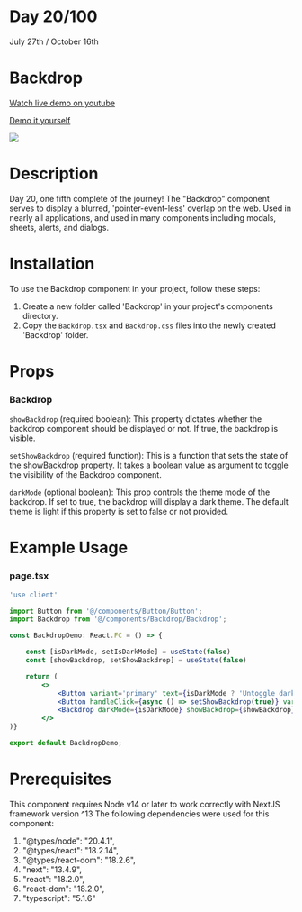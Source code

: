 # Day 20/100

July 27th / October 16th

# Backdrop
<a href="https://youtu.be/N4yV-UQnAFA" target="_blank">Watch live demo on youtube</a>

<a href="https://100daysofcomponents.netlify.app/Backdrop" target="_blank">Demo it yourself</a>

<a href="https://100daysofcomponents.netlify.app/Backdrop" target="_blank"><img src="https://cdn.discordapp.com/attachments/715319623637270638/1134247172527902850/image.png"/></a>  

# Description 

Day 20, one fifth complete of the journey! 
The "Backdrop" component serves to display a blurred, 'pointer-event-less' overlap on the web. Used in nearly all applications, and used in many components including modals, sheets, alerts, and dialogs.

# Installation 

To use the Backdrop component in your project, follow these steps:

1. Create a new folder called 'Backdrop' in your project's components directory.
2. Copy the `Backdrop.tsx` and `Backdrop.css` files into the newly created 'Backdrop' folder.

# Props 
### Backdrop
`showBackdrop` (required boolean): This property dictates whether the backdrop component should be displayed or not. If true, the backdrop is visible.

`setShowBackdrop` (required function): This is a function that sets the state of the showBackdrop property. It takes a boolean value as argument to toggle the visibility of the Backdrop component.

`darkMode` (optional boolean): This prop controls the theme mode of the backdrop. If set to true, the backdrop will display a dark theme. The default theme is light if this property is set to false or not provided.


# Example Usage
### page.tsx
```jsx
'use client'

import Button from '@/components/Button/Button';
import Backdrop from '@/components/Backdrop/Backdrop';

const BackdropDemo: React.FC = () => {

    const [isDarkMode, setIsDarkMode] = useState(false)
    const [showBackdrop, setShowBackdrop] = useState(false)

    return (
        <>
            <Button variant='primary' text={isDarkMode ? 'Untoggle dark mode' : 'Toggle dark mode'} handleClick={async () => setIsDarkMode(!isDarkMode)} />
            <Button handleClick={async () => setShowBackdrop(true)} variant='secondary' darkMode={isDarkMode} text='Open Backdrop' />
            <Backdrop darkMode={isDarkMode} showBackdrop={showBackdrop} setShowBackdrop={setShowBackdrop} />;
        </>
)}

export default BackdropDemo;
```

# Prerequisites
This component requires Node v14 or later to work correctly with NextJS framework version ^13
The following dependencies were used for this component:
1. "@types/node": "20.4.1",
2. "@types/react": "18.2.14",
3. "@types/react-dom": "18.2.6",
4. "next": "13.4.9",
5. "react": "18.2.0",
6. "react-dom": "18.2.0",
7. "typescript": "5.1.6"